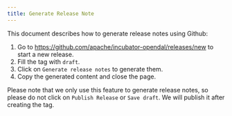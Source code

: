 ```yaml
---
title: Generate Release Note
---
```


This document describes how to generate release notes using Github:

1. Go to https://github.com/apache/incubator-opendal/releases/new to start a new release.
2. Fill the tag with `draft`.
3. Click on `Generate release notes` to generate them.
4. Copy the generated content and close the page.

Please note that we only use this feature to generate release notes, so please do not click on `Publish Release` or `Save draft`. We will publish it after creating the tag.

